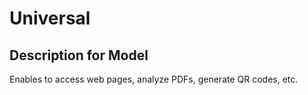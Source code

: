 # Universal

## Description for Model

Enables to access web pages, analyze PDFs, generate QR codes, etc.

